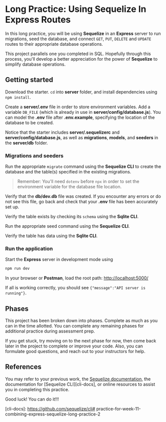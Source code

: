 # Long Practice: Using Sequelize In Express Routes

In this long practice, you will be using **Sequelize** in an **Express** server 
to run migrations, seed the database, and connect `GET`, `PUT`, `DELETE` and 
`UPDATE` routes to their appropriate database operations.

This project parallels one you completed in SQL. Hopefully through this process,
you'll develop a better appreciation for the power of **Sequelize** to simplify
database operations.

## Getting started

Download the starter. `cd` into __server__ folder, and install dependencies
using `npm install`.

Create a __server/.env__ file in order to store environment variables. Add a
variable `DB_FILE` (which is already in use in __server/config/database.js__).
You can model the __.env__ file after __.env.example__, specifying the location 
of the database to be created.

Notice that the starter includes __server/.sequelizerc__ and 
__server/config/database.js__, as well as __migrations__, __models__, and 
__seeders__ in the __server/db__ folder.

### Migrations and seeders

Run the appropriate `migrate` command using the **Sequelize CLI** to create the 
database and the table(s) specified in the existing migrations.

> Remember: You'll need `dotenv` before `npx` in order to set the
> environment variable for the database file location.

Verify that the __db/dev.db__ file was created. If you encounter any
errors or do not see this file, go back and check that your __.env__ file has 
been accurately set up.

Verify the table exists by checking its `schema` using the **Sqlite CLI**.

Run the appropriate seed command using the **Sequelize CLI**.

Verify the table has data using the **Sqlite CLI**.

### Run the application

Start the **Express** server in development mode using 

```sh
npm run dev
```

In your browser or **Postman**, load the root path: 
[http://localhost:5000/][localhost]

If all is working correctly, you should see
`{"message":"API server is running"}`.

## Phases

This project has been broken down into phases. Complete as much as you can in
the time allotted. You can complete any remaining phases for additional practice
during assessment prep.

If you get stuck, try moving on to the next phase for now, then come back later
in the project to complete or improve your code. Also, you can formulate good
questions, and reach out to your instructors for help.

## References

You may refer to your previous work, the [Sequelize documentation][docs], the
documentation for [Sequelize CLI][cli-docs], or online resources to assist you
in completing this practice.

Good luck! You can do it!!!


[localhost]: http://localhost:5000/
[docs]: https://sequelize.org/master/manual/getting-started.html#new-databases-versus-existing-databases
[cli-docs]: https://github.com/sequelize/cli# practice-for-week-11-combining-express-sequelize-long-practice-2
